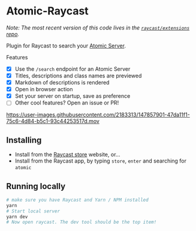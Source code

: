 # Atomic-Raycast

_Note: The most recent version of this code lives in the [`raycast/extensions` repo](https://github.com/raycast/extensions/)._

Plugin for Raycast to search your [Atomic Server](https://github.com/joepio/atomic-data-rust/).

Features

- [x] Use the `/search` endpoint for an Atomic Server
- [x] Titles, descriptions and class names are previewed
- [x] Markdown of descriptions is rendered
- [x] Open in browser action
- [x] Set your server on startup, save as preference
- [ ] Other cool features? Open an issue or PR!

https://user-images.githubusercontent.com/2183313/147857901-47da11f1-75c6-4d84-b5c1-93c44253517d.mov

## Installing

- Install from the [Raycast store](https://www.raycast.com/joepio/atomic) website, or...
- Install from the Raycast app, by typing `store`, `enter` and searching for `atomic`

## Running locally

```sh
# make sure you have Raycast and Yarn / NPM installed
yarn
# Start local server
yarn dev
# Now open raycast. The dev tool should be the top item!
```

